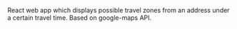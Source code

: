 React web app which displays possible travel zones from an address under a certain travel time. Based on google-maps API.
